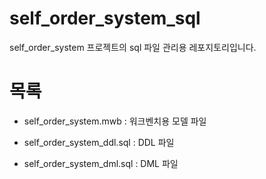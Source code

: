 # self_order_system_sql

self_order_system 프로젝트의 sql 파일 관리용 레포지토리입니다.

# 목록

- self_order_system.mwb : 워크벤치용 모델 파일

- self_order_system_ddl.sql : DDL 파일

- self_order_system_dml.sql : DML 파일